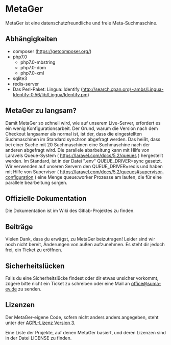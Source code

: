 # MetaGer

MetaGer ist eine datenschutzfreundliche und freie Meta-Suchmaschine.

## Abhängigkeiten
* composer (https://getcomposer.org/)
* php7.0
  * php7.0-mbstring
  * php7.0-dom
  * php7.0-xml
* sqlite3
* redis-server
* Das Perl-Paket: Lingua::Identify (http://search.cpan.org/~ambs/Lingua-Identify-0.56/lib/Lingua/Identify.pm)

## MetaGer zu langsam?
Damit MetaGer so schnell wird, wie auf unserem Live-Server, erfordert es ein wenig Konfigurationsarbeit. Der Grund, warum die Version nach dem Checkout langsamer als normal ist, ist der, dass die eingestellten Suchmaschinen im Standard synchron abgefragt werden.
Das heißt, dass bei einer Suche mit 20 Suchmaschinen eine  Suchmaschine nach der anderen abgefragt wird.
Die parallele abarbeitung kann mit Hilfe von Laravels Queue-System ( https://laravel.com/docs/5.2/queues ) hergestellt werden.
Im Standard, ist in der Datei ".env" QUEUE_DRIVER=sync gesetzt.
Wir verwenden auf unseren Servern den QUEUE_DRIVER=redis und haben mit Hilfe von Supervisor ( https://laravel.com/docs/5.2/queues#supervisor-configuration ) eine Menge queue:worker Prozesse am laufen, die für eine parallele bearbeitung sorgen.

## Offizielle Dokumentation

Die Dokumentation ist im Wiki des Gitlab-Projektes zu finden.

## Beiträge

Vielen Dank, dass du erwägst, zu MetaGer beizutragen!
Leider sind wir noch nicht bereit, Änderungen von außen aufzunehmen.
Es steht dir jedoch frei, ein Ticket zu eröffnen.

## Sicherheitslücken

Falls du eine Sicherheitslücke findest oder dir etwas unsicher vorkommt,
zögere bitte nicht ein Ticket zu schreiben oder eine Mail an [office@suma-ev.de](mailto:office@suma-ev.de) zu senden.

## Lizenzen

Der MetaGer-eigene Code, sofern nicht anders anders angegeben, steht unter der [AGPL-Lizenz Version 3](https://www.gnu.org/licenses/agpl-3.0).

Eine Liste der Projekte, auf denen MetaGer basiert, und deren Lizenzen sind in der Datei LICENSE zu finden. 
